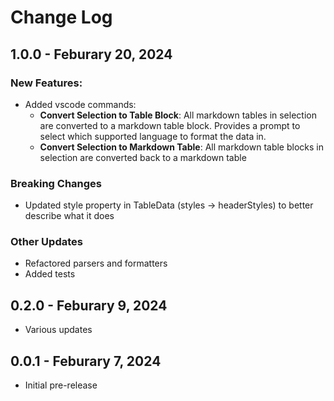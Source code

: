 # Change Log

## 1.0.0 - Feburary 20, 2024

### New Features:

- Added vscode commands:
  - **Convert Selection to Table Block**: All markdown tables in selection are converted to a markdown table block. Provides a prompt to select which supported language to format the data in.
  - **Convert Selection to Markdown Table**: All markdown table blocks in selection are converted back to a markdown table

### Breaking Changes

- Updated style property in TableData (styles -> headerStyles) to better describe what it does

### Other Updates

- Refactored parsers and formatters
- Added tests

## 0.2.0 - Feburary 9, 2024

- Various updates

## 0.0.1 - Feburary 7, 2024

- Initial pre-release
